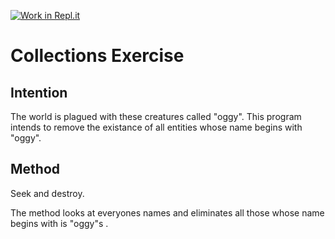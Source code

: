 [![Work in Repl.it](https://classroom.github.com/assets/work-in-replit-14baed9a392b3a25080506f3b7b6d57f295ec2978f6f33ec97e36a161684cbe9.svg)](https://classroom.github.com/online_ide?assignment_repo_id=2970326&assignment_repo_type=AssignmentRepo)
# Collections Exercise

## Intention

The world is plagued with these creatures called "oggy". This program intends to remove the existance of all entities whose name begins with "oggy".

## Method

Seek and destroy.

The method looks at everyones names and eliminates all those whose name begins with is "oggy"s .
